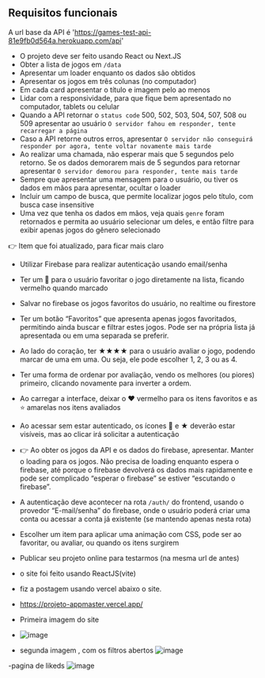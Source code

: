 ## Requisitos funcionais

A url base da API é 'https://games-test-api-81e9fb0d564a.herokuapp.com/api'

-  O projeto deve ser feito usando React ou Next.JS
-  Obter a lista de jogos em `/data`
-  Apresentar um loader enquanto os dados são obtidos
-  Apresentar os jogos em três colunas (no computador)
-  Em cada card apresentar o título e imagem pelo ao menos
-  Lidar com a responsividade, para que fique bem apresentado no computador, tablets ou celular
-  Quando a API retornar o `status code` 500, 502, 503, 504, 507, 508 ou 509 apresentar ao usuário `O servidor fahou em responder, tente recarregar a página`
-  Caso a API retorne outros erros, apresentar `O servidor não conseguirá responder por agora, tente voltar novamente mais tarde`
-  Ao realizar uma chamada, não esperar mais que 5 segundos pelo retorno. Se os dados demorarem mais de 5 segundos para retornar apresentar `O servidor demorou para responder, tente mais tarde`
-  Sempre que apresentar uma mensagem para o usuário, ou tiver os dados em mãos para apresentar, ocultar o loader
-  Incluir um campo de busca, que permite localizar jogos pelo título, com busca case insensitive
-  Uma vez que tenha os dados em mãos, veja quais `genre` foram retornados e permita ao usuário selecionar um deles, e então filtre para exibir apenas jogos do gênero selecionado

👉 Item que foi atualizado, para ficar mais claro

-  Utilizar Firebase para realizar autenticação usando email/senha
-  Ter um 🩶 para o usuário favoritar o jogo diretamente na lista, ficando vermelho quando marcado
-  Salvar no firebase os jogos favoritos do usuário, no realtime ou firestore
-  Ter um botão “Favoritos” que apresenta apenas jogos favoritados, permitindo ainda buscar e filtrar estes jogos. Pode ser na própria lista já apresentada ou em uma separada se preferir.
-  Ao lado do coração, ter ★★★★ para o usuário avaliar o jogo, podendo marcar de uma em uma. Ou seja, ele pode escolher 1, 2, 3 ou as 4.
-  Ter uma forma de ordenar por avaliação, vendo os melhores (ou piores) primeiro, clicando novamente para inverter a ordem.
-  Ao carregar a interface, deixar o ❤️ vermelho para os itens favoritos e as ⭐️ amarelas nos itens avaliados
-  Ao acessar sem estar autenticado, os ícones 🩶 e ★ deverão estar visíveis, mas ao clicar irá solicitar a autenticação
-  👉 Ao obter os jogos da API e os dados do firebase, apresentar. Manter o loading para os jogos. Não precisa de loading enquanto espera o firebase, até porque o firebase devolverá os dados mais rapidamente e pode ser complicado “esperar o firebase” se estiver “escutando o firebase”.
-  A autenticação deve acontecer na rota `/auth/` do frontend, usando o provedor “E-mail/senha” do firebase, onde o usuário poderá criar uma conta ou acessar a conta já existente (se mantendo apenas nesta rota)
-  Escolher um item para aplicar uma animação com CSS, pode ser ao favoritar, ou avaliar, ou quando os itens surgirem
-  Publicar seu projeto online para testarmos (na mesma url de antes)

-  o site foi feito usando ReactJS(vite)
-  fiz a postagem usando vercel abaixo o site.
-  https://projeto-appmaster.vercel.app/

-  Primeira imagem do site
-  ![image](https://github.com/juliout/projeto-appmaster/assets/81329552/5051bf29-a899-4207-937d-03e96dd42119)

-  segunda imagem , com os filtros abertos
   ![image](https://github.com/juliout/projeto-appmaster/assets/81329552/20105ec9-4ea1-460e-b456-618af3c808c7)

-pagina de likeds
![image](https://github.com/juliout/projeto-appmaster/assets/81329552/af440d42-fc4d-4e74-b47a-5f13d93431cc)
